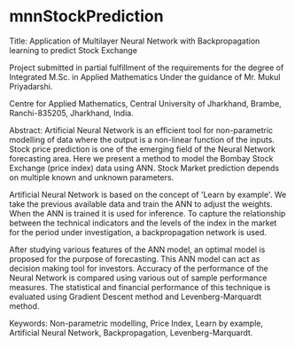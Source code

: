 # mnnStockPrediction
Title: Application of Multilayer Neural Network with Backpropagation learning to predict Stock Exchange

Project submitted in partial fulfillment of the requirements for the degree of Integrated M.Sc. in Applied Mathematics
Under the guidance of Mr. Mukul Priyadarshi.

Centre for Applied Mathematics, Central University of Jharkhand, Brambe, Ranchi-835205, Jharkhand, India.

Abstract: Artificial Neural Network is an efficient tool for non-parametric modelling of data where the output is a non-linear function of the inputs. Stock price prediction is one of the emerging field of the Neural Network forecasting area. Here we present a method to model the Bombay Stock Exchange (price index) data using ANN. Stock Market prediction depends on multiple known and unknown parameters.

Artificial Neural Network is based on the concept of 'Learn by example'. We take the previous available data and train the ANN to adjust the weights. When the ANN is trained it is used for inference. To capture the relationship between the technical indicators and the levels of the index in the market for the period under investigation, a backpropagation network is used.

After studying various features of the ANN model, an optimal model is proposed for the purpose of forecasting. This ANN model can act as decision making tool for investors. Accuracy of the performance of the Neural Network is compared using various out of sample performance measures. The statistical and financial performance of this technique is evaluated using Gradient Descent method and Levenberg-Marquardt method.

Keywords: Non-parametric modelling, Price Index, Learn by example, Artificial Neural Network, Backpropagation, Levenberg-Marquardt.
